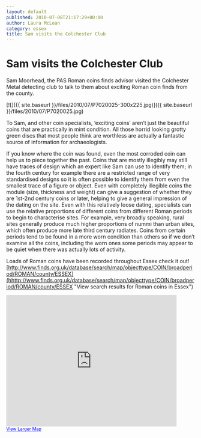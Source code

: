 ```yaml
---
layout: default
published: 2010-07-08T21:17:29+00:00
author: Laura McLean
category: essex
title: Sam visits the Colchester Club
---
```


Sam visits the Colchester Club
==============================

Sam Moorhead, the PAS Roman coins finds advisor visited the Colchester Metal detecting club to talk to them about exciting Roman coin finds from the county.

[![]({{ site.baseurl }}/files/2010/07/P7020025-300x225.jpg)]({{ site.baseurl }}/files/2010/07/P7020025.jpg)

To Sam, and other coin specialists, ‘exciting coins’ aren’t just the beautiful coins that are practically in mint condition. All those horrid looking grotty green discs that most people think are worthless are actually a fantastic source of information for archaeologists.

If you know where the coin was found, even the most corroded coin can help us to piece together the past. Coins that are mostly illegibly may still have traces of design which an expert like Sam can use to identify them; in the fourth century for example there are a restricted range of very standardised designs so it is often possible to identify them from even the smallest trace of a figure or object. Even with completely illegible coins the module (size, thickness and weight) can give a suggestion of whether they are 1st-2nd century coins or later, helping to give a general impression of the dating on the site. Even with this relatively loose dating, specialists can use the relative proportions of different coins from different Roman periods to begin to characterise sites. For example, very broadly speaking, rural sites generally produce much higher proportions of nummi than urban sites, which often produce more late third century radiates. Coins from certain periods tend to be found in a more worn condition than others so if we don’t examine all the coins, including the worn ones some periods may appear to be quiet when there was actually lots of activity.

Loads of Roman coins have been recorded throughout Essex check it out! [http://www.finds.org.uk/database/search/map/objecttype/COIN/broadperiod/ROMAN/county/ESSEX](hhttp://www.finds.org.uk/database/search/map/objecttype/COIN/broadperiod/ROMAN/county/ESSEX "View search results for Roman coins in Essex")


<iframe width="90%" height="350" frameborder="0" scrolling="no" marginheight="0" marginwidth="0"
        src="http://maps.google.co.uk/maps?f=q&amp;source=s_q&amp;hl=en&amp;geocode=&amp;q=http:%2F%2Fwww.finds.org.uk%2Fdatabase%2Fsearch%2Fresults%2Fobjecttype%2FCOIN%2Fbroadperiod%2FROMAN%2Fcounty%2FESSEX%2Fformat%2Fgeojson&amp;sll=53.800651,-4.064941&amp;sspn=13.418145,39.506836&amp;ie=UTF8&amp;ll=51.846524,0.662291&amp;spn=0.439225,1.157612&amp;output=embed"></iframe>
<br>
<small><a
        href="http://maps.google.co.uk/maps?f=q&amp;source=embed&amp;hl=en&amp;geocode=&amp;q=http:%2F%2Fwww.finds.org.uk%2Fdatabase%2Fsearch%2Fresults%2Fobjecttype%2FCOIN%2Fbroadperiod%2FROMAN%2Fcounty%2FESSEX%2Fformat%2Fkml&amp;sll=53.800651,-4.064941&amp;sspn=13.418145,39.506836&amp;ie=UTF8&amp;ll=51.846524,0.662291&amp;spn=0.439225,1.157612"
        style="color:#0000FF;text-align:left" class="liexternal">View Larger Map</a></small>